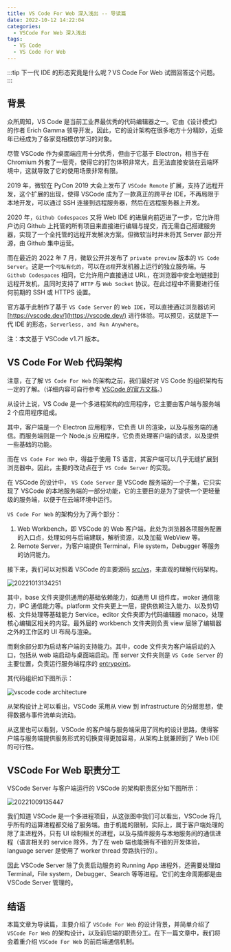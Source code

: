 ```yaml
---
title: VS Code For Web 深入浅出 -- 导读篇
date: 2022-10-12 14:22:04
categories:
  - VSCode For Web 深入浅出
tags: 
  - VS Code
  - VS Code For Web
---
```


:::tip
下一代 IDE 的形态究竟是什么呢？VS Code For Web 试图回答这个问题。
:::

<!-- more -->

## 背景

众所周知，VS Code 是当前工业界最优秀的代码编辑器之一。它由《设计模式》的作者 Erich Gamma 领导开发，因此，它的设计架构在很多地方十分精妙，近些年已经成为了各家竞相模仿学习的对象。

尽管 VSCode 作为桌面端应用十分优秀，但由于它基于 Electron，相当于在 Chromium 外套了一层壳，使得它的打包体积非常大，且无法直接安装在云端环境中，这就导致了它的使用场景非常有限。

2019 年，微软在 PyCon 2019 大会上发布了 `VSCode Remote` 扩展，支持了远程开发，这个扩展的出现，使得 VSCode 成为了一款真正的跨平台 IDE，不再局限于本地开发，可以通过 SSH 连接到远程服务器，然后在远程服务器上开发。

2020 年，`Github Codespaces` 又将 Web IDE 的进展向前迈进了一步，它允许用户访问 Github 上托管的所有项目来直接进行编辑与提交，而无需自己搭建服务器，实现了一个全托管的远程开发解决方案。但微软当时并未将其 Server 部分开源，由 Github 集中运营。

而在最近的 2022 年 7 月，微软公开并发布了 `private preview` 版本的 `VS Code Server`。这是一个`可私有化的`，可以在`远程`开发机器上运行的独立服务端。与 `Github Codespaces` 相同，它允许用户直接通过 URL，在浏览器中安全地链接到远程开发机，且同时支持了 `HTTP` 与 `Web Socket` 协议。在此过程中不需要进行任何前期的 SSH 或 HTTPS 设置。

官方基于此制作了基于 `VS Code Server` 的 `Web IDE`，可以直接通过浏览器访问 [https://vscode.dev/](https://vscode.dev/) 进行体验。可以预见，这就是下一代 IDE 的形态，`Serverless, and Run Anywhere`。

注：本文基于 VSCode v1.71 版本。

## VS Code For Web 代码架构

注意，在了解 `VS Code For Web` 的架构之前，我们最好对 VS Code 的组织架构有一定的了解。（详细内容可自行参考 [VSCode 的官方文档](https://github.com/microsoft/vscode/wiki/Source-Code-Organization)。)

从设计上说，VS Code 是一个多进程架构的应用程序，它主要由客户端与服务端 2 个应用程序组成。

其中，客户端是一个 Electron 应用程序，它负责 UI 的渲染，以及与服务端的通信。而服务端则是一个 Node.js 应用程序，它负责处理客户端的请求，以及提供一些基础的功能。

而在 `VS Code For Web` 中，得益于使用 TS 语言，其客户端可以几乎无缝扩展到浏览器中。因此，主要的改动点在于 `VS Code Server` 的实现。

在 VSCode 的设计中， `VS Code Server` 是 VSCode 服务端的一个子集，它只实现了 VSCode 的本地服务端的一部分功能，它的主要目的是为了提供一个更轻量级的服务端，以便于在云端环境中运行。

`VS Code For Web` 的架构分为了两个部分：

1. Web Workbench，即 VSCode 的 Web 客户端，此处为浏览器各项服务配置的入口点，处理如何与后端建联，解析资源，以及加载 WebView 等。
2. Remote Server，为客户端提供 Terminal，File system，Debugger 等服务的访问能力。

接下来，我们可以对照着 VSCode 的主要源码 [src/vs](https://github.com/microsoft/vscode/tree/main/src/vs)，来直观的理解代码架构。

![20221013134251](https://zakum-1252497671.cos.ap-guangzhou.myqcloud.com/20221013134251.png)

其中，base 文件夹提供通用的基础依赖能力，如通用 UI 组件库，woker 通信能力，IPC 通信能力等。platform 文件夹更上一层，提供依赖注入能力、以及剪切板、文件处理等基础能力 Service。editor 文件夹即为代码编辑器 monaco，处理核心编辑区相关的内容。最外层的 workbench 文件夹则负责 view 层除了编辑器之外的工作区的 UI 布局与渲染。

而剩余部分即为启动客户端的支持能力。其中，code 文件夹为客户端启动的入口，包括从 web 端启动与桌面端启动。而 server 文件夹则是 `VS Code Server` 的主要位置，负责运行服务端程序的 [entrypoint](https://github.com/microsoft/vscode/tree/main/src/vs/server)。

其代码组织如下图所示：

![vscode code architecture](https://zakum-1252497671.cos.ap-guangzhou.myqcloud.com/20221017142530.png)

从架构设计上可以看出，VSCode 采用从 view 到 infrastructure 的分层思想，使得数据与事件流单向流动。

从这里也可以看到，VSCode 的客户端与服务端采用了同构的设计思路，使得客户端与服务端提供服务形式的切换变得更加容易，从架构上就兼顾到了 Web IDE 的可行性。

## VSCode For Web 职责分工

VSCode Server 与客户端运行的 VSCode 的架构职责区分如下图所示：

![20221009135447](https://zakum-1252497671.cos.ap-guangzhou.myqcloud.com/20221009135447.png)

我们知道 VSCode 是一个多进程项目，从这张图中我们可以看出，VSCode 将几乎所有的运算进程都交给了服务端。由于机能的限制，实际上，属于客户端处理的除了主进程外，只有 UI 绘制相关的进程，以及与插件服务与本地服务间的通信进程（语言相关的 service 除外，为了在 web 端也能拥有不错的开发体验，language server 是使用了 worker thread 旁路执行的）。

因此 VSCode Server 除了负责启动服务的 Running App 进程外，还需要处理如 Terminal，File system，Debugger、Search 等等进程。它们的生命周期都是由 VSCode Server 管理的。

## 结语

本篇文章为导读篇，主要介绍了 `VSCode For Web` 的设计背景，并简单介绍了 `VSCode For Web` 的架构设计，以及前后端的职责分工。在下一篇文章中，我们将会着重介绍 `VSCode For Web` 的前后端通信机制。

